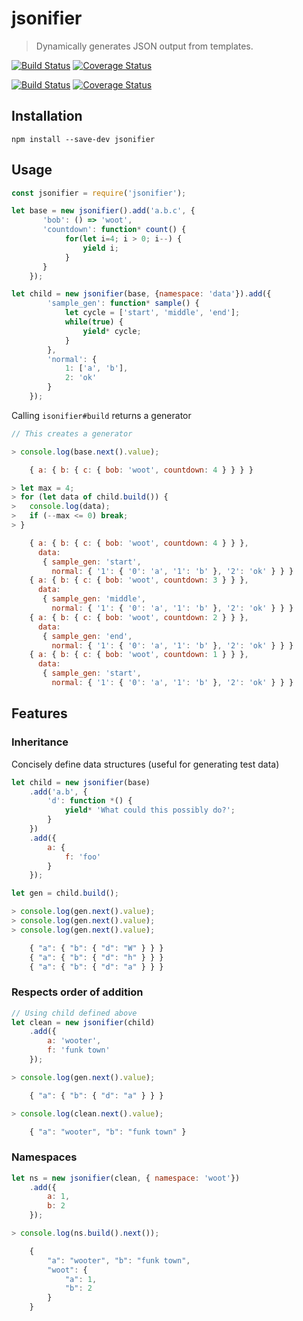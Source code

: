 # jsonifier

> Dynamically generates JSON output from templates.

[![Build Status](https://travis-ci.org/blakef/jsonifier.svg?branch=master)](https://travis-ci.org/blakef/jsonifier)
[![Coverage Status](https://coveralls.io/repos/github/blakef/jsonifier/badge.svg?branch=master)](https://coveralls.io/github/blakef/jsonifier?branch=master)

[![Build Status](https://travis-ci.org/blakef/jsonifier.svg?branch=develop)](https://travis-ci.org/blakef/jsonifier)
[![Coverage Status](https://coveralls.io/repos/github/blakef/jsonifier/badge.svg?branch=develop)](https://coveralls.io/github/blakef/jsonifier?branch=develop)

## Installation

`npm install --save-dev jsonifier`

## Usage

```javascript
const jsonifier = require('jsonifier');

let base = new jsonifier().add('a.b.c', {
       'bob': () => 'woot',
       'countdown': function* count() {
            for(let i=4; i > 0; i--) {
                yield i;
            }
       }
    });

let child = new jsonifier(base, {namespace: 'data'}).add({
        'sample_gen': function* sample() {
            let cycle = ['start', 'middle', 'end'];
            while(true) {
                yield* cycle;
            }
        },
        'normal': {
            1: ['a', 'b'],
            2: 'ok'
        }
    });
```

Calling `isonifier#build` returns a generator
```javascript
// This creates a generator

> console.log(base.next().value);

    { a: { b: { c: { bob: 'woot', countdown: 4 } } } }

> let max = 4;
> for (let data of child.build()) {
>   console.log(data);
>   if (--max <= 0) break;
> }

    { a: { b: { c: { bob: 'woot', countdown: 4 } } },
      data:
       { sample_gen: 'start',
         normal: { '1': { '0': 'a', '1': 'b' }, '2': 'ok' } } }
    { a: { b: { c: { bob: 'woot', countdown: 3 } } },
      data:
       { sample_gen: 'middle',
         normal: { '1': { '0': 'a', '1': 'b' }, '2': 'ok' } } }
    { a: { b: { c: { bob: 'woot', countdown: 2 } } },
      data:
       { sample_gen: 'end',
         normal: { '1': { '0': 'a', '1': 'b' }, '2': 'ok' } } }
    { a: { b: { c: { bob: 'woot', countdown: 1 } } },
      data:
       { sample_gen: 'start',
         normal: { '1': { '0': 'a', '1': 'b' }, '2': 'ok' } } }
```

## Features

### Inheritance

Concisely define data structures (useful for generating test data)

```javascript
let child = new jsonifier(base)
    .add('a.b', {
        'd': function *() {
            yield* 'What could this possibly do?';
        }
    })
    .add({
        a: {
            f: 'foo'
        }
    });

let gen = child.build();

> console.log(gen.next().value);
> console.log(gen.next().value);
> console.log(gen.next().value);

    { "a": { "b": { "d": "W" } } }
    { "a": { "b": { "d": "h" } } }
    { "a": { "b": { "d": "a" } } }
```

### Respects order of addition

```javascript
// Using child defined above
let clean = new jsonifier(child)
    .add({
        a: 'wooter',
        f: 'funk town'
    });

> console.log(gen.next().value);

    { "a": { "b": { "d": "a" } } }

> console.log(clean.next().value);

    { "a": "wooter", "b": "funk town" }
```

### Namespaces

```javascript
let ns = new jsonifier(clean, { namespace: 'woot'})
    .add({
        a: 1,
        b: 2
    });

> console.log(ns.build().next());

    {
        "a": "wooter", "b": "funk town",
        "woot": {
            "a": 1,
            "b": 2
        }
    }
```
